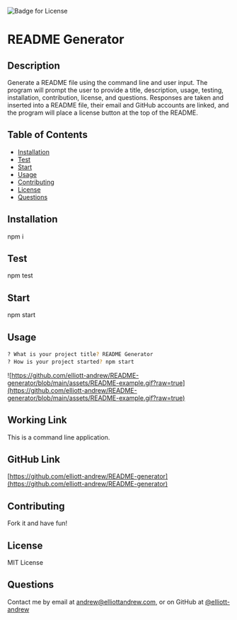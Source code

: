 
  
  ![Badge for License](https://img.shields.io/badge/License-MIT%20License-green)

  # README Generator
  ## Description
  Generate a README file using the command line and user input. The program will prompt the user to provide a title, description, usage, testing, installation, contribution, license, and questions. Responses are taken and inserted into a README file, their email and GitHub accounts are linked, and the program will place a license button at the top of the README.

  ## Table of Contents
  - [Installation](#Installation)
  - [Test](#Test)
  - [Start](#Start)
  - [Usage](#Usage)
  - [Contributing](#Contributing)
  - [License](#License)
  - [Questions](#Questions)

  ## Installation
  npm i

  ## Test
 npm test

  ## Start
  npm start

  ## Usage
  ```bash 
  ? What is your project title? README Generator
  ? How is your project started? npm start
  ```
![https://github.com/elliott-andrew/README-generator/blob/main/assets/README-example.gif?raw=true](https://github.com/elliott-andrew/README-generator/blob/main/assets/README-example.gif?raw=true)

 ## Working Link
  This is a command line application.

   ## GitHub Link
  [https://github.com/elliott-andrew/README-generator](https://github.com/elliott-andrew/README-generator)

  ## Contributing
  Fork it and have fun!

  ## License
  MIT License

  ## Questions
  Contact me by email at andrew@elliottandrew.com, or on GitHub at [@elliott-andrew](https://www.github.com/elliott-andrew)
